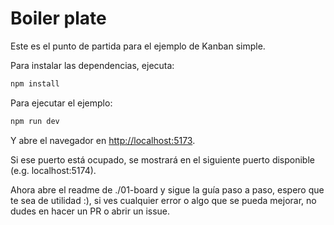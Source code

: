 # Boiler plate

Este es el punto de partida para el ejemplo de Kanban simple.

Para instalar las dependencias, ejecuta:

```bash
npm install
```

Para ejecutar el ejemplo:

```bash
npm run dev
```

Y abre el navegador en [http://localhost:5173](http://localhost:5173).

Si ese puerto está ocupado, se mostrará en el siguiente puerto disponible (e.g. localhost:5174).

Ahora abre el readme de ./01-board y sigue la guía paso a paso, espero que te sea de utilidad :), si ves cualquier error o algo que se pueda mejorar, no dudes en hacer un PR o abrir un issue.
